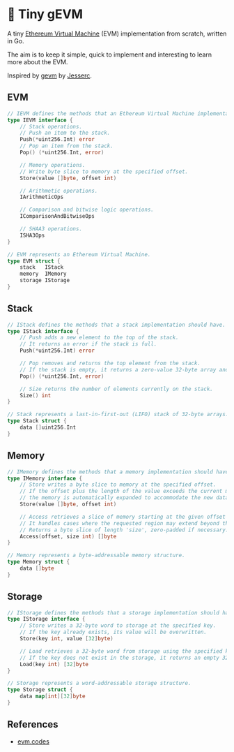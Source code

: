 # 🧱 Tiny gEVM

A tiny [Ethereum Virtual Machine](https://ethereum.github.io/yellowpaper/paper.pdf) (EVM) implementation from scratch, written in Go.

The aim is to keep it simple, quick to implement and interesting to learn more about the EVM.

Inspired by [gevm](https://github.com/Jesserc/gevm) by [Jesserc](https://twitter.com/jesserc_).

## EVM

```go
// IEVM defines the methods that an Ethereum Virtual Machine implementation should have.
type IEVM interface {
	// Stack operations.
	// Push an item to the stack.
	Push(*uint256.Int) error
	// Pop an item from the stack.
	Pop() (*uint256.Int, error)

	// Memory operations.
	// Write byte slice to memory at the specified offset.
	Store(value []byte, offset int)

	// Arithmetic operations.
	IArithmeticOps

	// Comparison and bitwise logic operations.
	IComparisonAndBitwiseOps

	// SHAA3 operations.
	ISHA3Ops
}

// EVM represents an Ethereum Virtual Machine.
type EVM struct {
	stack	IStack
	memory	IMemory
	storage	IStorage
}
```

## Stack

```go
// IStack defines the methods that a stack implementation should have.
type IStack interface {
	// Push adds a new element to the top of the stack.
	// It returns an error if the stack is full.
	Push(*uint256.Int) error

	// Pop removes and returns the top element from the stack.
	// If the stack is empty, it returns a zero-value 32-byte array and an error.
	Pop() (*uint256.Int, error)

	// Size returns the number of elements currently on the stack.
	Size() int
}

// Stack represents a last-in-first-out (LIFO) stack of 32-byte arrays.
type Stack struct {
	data []uint256.Int
}
```

## Memory

```go
// IMemory defines the methods that a memory implementation should have.
type IMemory interface {
	// Store writes a byte slice to memory at the specified offset.
	// If the offset plus the length of the value exceeds the current memory size,
	// the memory is automatically expanded to accommodate the new data.
	Store(value []byte, offset int)

	// Access retrieves a slice of memory starting at the given offset with the specified size.
	// It handles cases where the requested region may extend beyond the current memory size.
	// Returns a byte slice of length 'size', zero-padded if necessary.
	Access(offset, size int) []byte
}

// Memory represents a byte-addressable memory structure.
type Memory struct {
	data []byte
}
```

## Storage

```go
// IStorage defines the methods that a storage implementation should have.
type IStorage interface {
	// Store writes a 32-byte word to storage at the specified key.
	// If the key already exists, its value will be overwritten.
	Store(key int, value [32]byte)

	// Load retrieves a 32-byte word from storage using the specified key.
	// If the key does not exist in the storage, it returns an empty 32-byte word.
	Load(key int) [32]byte
}

// Storage represents a word-addressable storage structure.
type Storage struct {
	data map[int][32]byte
}
```

## References

- [evm.codes](https://www.evm.codes/)
